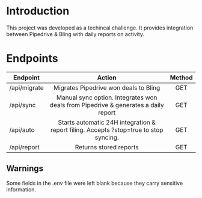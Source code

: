 # Introduction

This project was developed as a techincal challenge.
It provides integration between Pipedrive & Bling with daily reports on activity.

# Endpoints

| Endpoint | Action | Method |
| -------- | :----: | :----: |
| /api/migrate | Migrates Pipedrive won deals to Bling | GET |
| /api/sync | Manual sync option. Integrates won deals from Pipedrive & generates a daily report | GET |
| /api/auto | Starts automatic 24H integration & report filing. Accepts ?stop=true to stop syncing. | GET |
| /api/report | Returns stored reports | GET |

## Warnings

Some fields in the .env file were left blank because they carry sensitive information.
